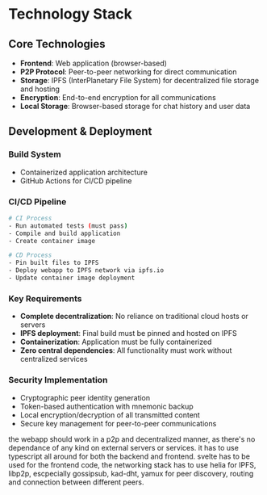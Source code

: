 # Technology Stack

## Core Technologies
- **Frontend**: Web application (browser-based)
- **P2P Protocol**: Peer-to-peer networking for direct communication
- **Storage**: IPFS (InterPlanetary File System) for decentralized file storage and hosting
- **Encryption**: End-to-end encryption for all communications
- **Local Storage**: Browser-based storage for chat history and user data

## Development & Deployment

### Build System
- Containerized application architecture
- GitHub Actions for CI/CD pipeline

### CI/CD Pipeline
```bash
# CI Process
- Run automated tests (must pass)
- Compile and build application
- Create container image

# CD Process  
- Pin built files to IPFS
- Deploy webapp to IPFS network via ipfs.io
- Update container image deployment
```

### Key Requirements
- **Complete decentralization**: No reliance on traditional cloud hosts or servers
- **IPFS deployment**: Final build must be pinned and hosted on IPFS
- **Containerization**: Application must be fully containerized
- **Zero central dependencies**: All functionality must work without centralized services

### Security Implementation
- Cryptographic peer identity generation
- Token-based authentication with mnemonic backup
- Local encryption/decryption of all transmitted content
- Secure key management for peer-to-peer communications

the webapp should work in a p2p and decentralized manner, as there's no dependance of any kind on external servers or services. it has to use typescript all around for both the backend and frontend. svelte has to be used for the frontend code, the networking stack has to use helia for IPFS, libp2p, escpecially gossipsub, kad-dht, yamux for peer discovery, routing and connection between different peers. 